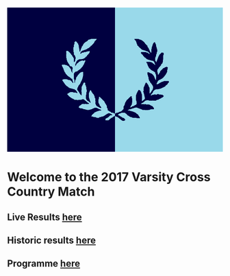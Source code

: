 ![OXCAM](VMLogo-25Nov17.png)

# Welcome to the 2017 Varsity Cross Country Match

## Live Results [here](https://dev-data.opentrack.run/x/2017/GBR/varsityxc/event/)

## Historic results [here](/xcvm_results.json)

## Programme [here](/2017-VMProgramme-02Dec17.pdf)


